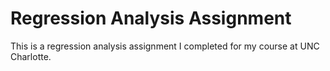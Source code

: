 # Regression Analysis Assignment
This is a regression analysis assignment I completed for my course at UNC Charlotte.
